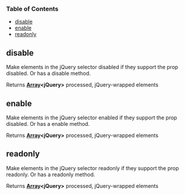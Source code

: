 <!-- Generated by documentation.js. Update this documentation by updating the source code. -->

### Table of Contents

-   [disable](#disable)
-   [enable](#enable)
-   [readonly](#readonly)

## disable

Make elements in the jQuery selector disabled if they support the prop disabled.
Or has a disable method.

Returns **[Array](https://developer.mozilla.org/docs/Web/JavaScript/Reference/Global_Objects/Array)&lt;jQuery>** processed, jQuery-wrapped elements

## enable

Make elements in the jQuery selector enabled if they support the prop disabled.
Or has a enable method.

Returns **[Array](https://developer.mozilla.org/docs/Web/JavaScript/Reference/Global_Objects/Array)&lt;jQuery>** processed, jQuery-wrapped elements

## readonly

Make elements in the jQuery selector readonly if they support the prop readonly.
Or has a readonly method.

Returns **[Array](https://developer.mozilla.org/docs/Web/JavaScript/Reference/Global_Objects/Array)&lt;jQuery>** processed, jQuery-wrapped elements
